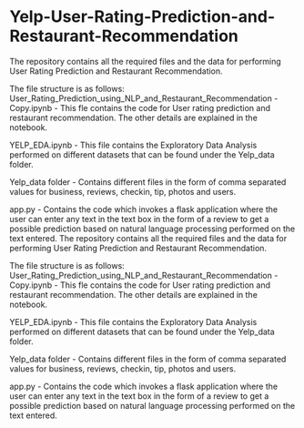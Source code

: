 # Yelp-User-Rating-Prediction-and-Restaurant-Recommendation
The repository contains all the required files and the data for performing User Rating Prediction and Restaurant Recommendation.

The file structure is as follows: User_Rating_Prediction_using_NLP_and_Restaurant_Recommendation - Copy.ipynb - This fle contains the code for User rating prediction and restaurant recommendation. The other details are explained in the notebook.

YELP_EDA.ipynb - This file contains the Exploratory Data Analysis performed on different datasets that can be found under the Yelp_data folder.

Yelp_data folder - Contains different files in the form of comma separated values for business, reviews, checkin, tip, photos and users.

app.py - Contains the code which invokes a flask application where the user can enter any text in the text box in the form of a review to get a possible prediction based on natural language processing performed on the text entered.
The repository contains all the required files and the data for performing User Rating Prediction and Restaurant Recommendation.

The file structure is as follows: User_Rating_Prediction_using_NLP_and_Restaurant_Recommendation - Copy.ipynb - This fle contains the code for User rating prediction and restaurant recommendation. The other details are explained in the notebook.

YELP_EDA.ipynb - This file contains the Exploratory Data Analysis performed on different datasets that can be found under the Yelp_data folder.

Yelp_data folder - Contains different files in the form of comma separated values for business, reviews, checkin, tip, photos and users.

app.py - Contains the code which invokes a flask application where the user can enter any text in the text box in the form of a review to get a possible prediction based on natural language processing performed on the text entered.
